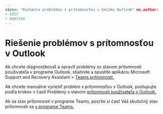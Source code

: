 ```yaml
---
názov: "Riešenie problémov s prítomnosťou v balíku Outlook" ms.author: zakladatel, autor: scotv ms.date: 04/8/2021 ms.audience: Admin ms.topic: article ms.service: o365-administration ROBOTS: NOINDEX, NOFOLLOW localization_priority: Priority ms.collection: Adm_O365 ms.custom: (
- 9257
- 9003349
---
```


# <a name="troubleshoot-presence-issues-in-outlook"></a>Riešenie problémov s prítomnosťou v Outlook

Ak chcete diagnostikovať a opraviť problémy so stavom prítomnosti používateľa v programe Outlook, stiahnite a spustite aplikáciu Microsoft Support and Recovery Assistant > [Teams prítomnosti.](https://aka.ms/SaRA-TeamsPresenceScenario)

Ak chcete manuálne vyriešiť problém s prítomnosťou v Outlook, postupujte podľa krokov v časti Problémy s stavom [prítomnosti používateľa v Outlook.](https://docs.microsoft.com/microsoftteams/troubleshoot/teams-im-presence/issues-with-presence-in-outlook)

Ak sa stav prítomnosti v programe Teams, pozrite si časť Váš skutočný stav prítomnosti sa [v programe Teams.](https://docs.microsoft.com/microsoftteams/troubleshoot/teams-im-presence/presence-not-show-actual-status)
